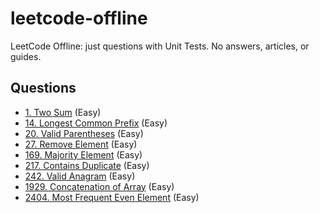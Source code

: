 # leetcode-offline

LeetCode Offline: just questions with Unit Tests. No answers, articles, or guides.

## Questions
* [1. Two Sum](docs/TwoSum.md) (Easy)
* [14. Longest Common Prefix](docs/LongestCommonPrefix.md) (Easy)
* [20. Valid Parentheses](docs/ValidParentheses.md) (Easy)
* [27. Remove Element](docs/RemoveElement.md) (Easy)
* [169. Majority Element](docs/MajorityElement.md) (Easy)
* [217. Contains Duplicate](docs/ContainsDuplicate.md) (Easy)
* [242. Valid Anagram](docs/ValidAnagram.md) (Easy)
* [1929. Concatenation of Array](docs/ConcatenationOfArray.md) (Easy)
* [2404. Most Frequent Even Element](docs/MostFrequentEvenElement.md) (Easy)

